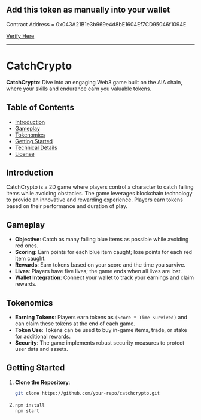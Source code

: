 ## Add this token as manually into your wallet

Contract Address = 0x043A21B1e3b969e4d8bE1604Ef7CD95046f1094E

[Verify Here](https://testnet.aiascan.com/token/0x043A21B1e3b969e4d8bE1604Ef7CD95046f1094E)

---

# CatchCrypto

**CatchCrypto**: Dive into an engaging Web3 game built on the AIA chain, where your skills and endurance earn you valuable tokens.

## Table of Contents
- [Introduction](#introduction)
- [Gameplay](#gameplay)
- [Tokenomics](#tokenomics)
- [Getting Started](#getting-started)
- [Technical Details](#technical-details)
- [License](#license)

## Introduction
CatchCrypto is a 2D game where players control a character to catch falling items while avoiding obstacles. The game leverages blockchain technology to provide an innovative and rewarding experience. Players earn tokens based on their performance and duration of play.

## Gameplay
- **Objective**: Catch as many falling blue items as possible while avoiding red ones.
- **Scoring**: Earn points for each blue item caught; lose points for each red item caught.
- **Rewards**: Earn tokens based on your score and the time you survive.
- **Lives**: Players have five lives; the game ends when all lives are lost.
- **Wallet Integration**: Connect your wallet to track your earnings and claim rewards.

## Tokenomics
- **Earning Tokens**: Players earn tokens as `(Score * Time Survived)` and can claim these tokens at the end of each game.
- **Token Use**: Tokens can be used to buy in-game items, trade, or stake for additional rewards.
- **Security**: The game implements robust security measures to protect user data and assets.

## Getting Started
1. **Clone the Repository**:
   ```sh
   git clone https://github.com/your-repo/catchcrypto.git
2. ```sh
   npm install
   npm start
